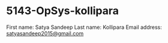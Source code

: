 # 5143-OpSys-kollipara
First name: Satya Sandeep
Last name: Kollipara
Email address: satyasandeep2015@gmail.com
